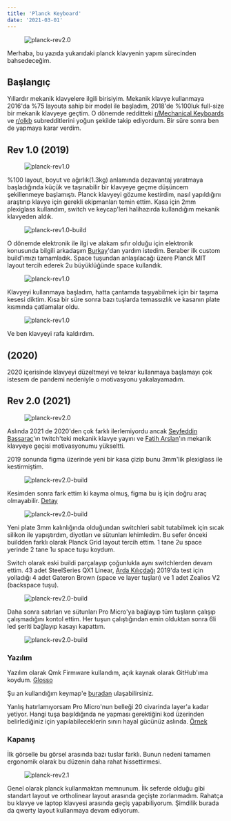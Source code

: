 ```yaml
---
title: 'Planck Keyboard'
date: '2021-03-01'
---
```


<figure>
  <img loading="lazy" src="./img/planck-keyboard/planck-rev2.0-1.jpg" alt="planck-rev2.0">
</figure>

Merhaba, bu yazıda yukarıdaki planck klavyenin yapım sürecinden bahsedeceğim.

## **Başlangıç**

Yıllardır mekanik klavyelere ilgili birisiyim. Mekanik klavye kullanmaya 2016'da %75 layouta sahip bir model ile başladım, 2018'de %100luk full-size bir mekanik klavyeye geçtim. O dönemde redditteki [r/Mechanical Keyboards](https://www.reddit.com/r/MechanicalKeyboards/) ve [r/olkb](https://www.reddit.com/r/olkb/) subredditlerini yoğun şekilde takip ediyordum. Bir süre sonra ben de yapmaya karar verdim.

## **Rev 1.0 (2019)**

<figure>
  <img loading="lazy" src="./img/planck-keyboard/planck-rev1.0-1.jpg" alt="planck-rev1.0">
</figure>

%100 layout, boyut ve ağırlık(1.3kg) anlamında dezavantaj yaratmaya başladığında küçük ve taşınabilir bir klavyeye geçme düşüncem şekillenmeye başlamıştı. Planck klavyeyi gözume kestirdim, nasıl yapıldığını araştırıp klavye için gerekli ekipmanları temin ettim. Kasa için 2mm plexiglass kullandım, switch ve keycap'leri halihazırda kullandığım mekanik klavyeden aldık.

<figure>
  <img loading="lazy" src="./img/planck-keyboard/planck-rev1.0-build-1.jpg" alt="planck-rev1.0-build">
</figure>

O dönemde elektronik ile ilgi ve alakam sıfır olduğu için elektronik konusunda bilgili arkadaşım [Burkay](https://twitter.com/burkay_durdu)'dan yardım istedim. Beraber ilk custom build'ımızı tamamladık. Space tuşundan anlaşılacağı üzere Planck MIT layout tercih ederek 2u büyüklüğünde space kullandık.

<figure>
  <img loading="lazy" src="./img/planck-keyboard/planck-rev1.0-2.jpg" alt="planck-rev1.0">
</figure>

Klavyeyi kullanmaya başladım, hatta çantamda taşıyabilmek için bir taşıma kesesi diktim. Kısa bir süre sonra bazı tuşlarda temassızlık ve kasanın plate kısmında çatlamalar oldu.

<figure>
  <img loading="lazy" src="./img/planck-keyboard/planck-rev1.0-3.jpg" alt="planck-rev1.0">
</figure>

Ve ben klavyeyi rafa kaldırdım.

## **(2020)**

2020 içerisinde klavyeyi düzeltmeyi ve tekrar kullanmaya başlamayı çok istesem de pandemi nedeniyle o motivasyonu yakalayamadım.

## **Rev 2.0 (2021)**

<figure>
  <img loading="lazy" src="./img/planck-keyboard/planck-rev2.0-2.jpg" alt="planck-rev2.0">
</figure>

Aslında 2021 de 2020'den çok farklı ilerlemiyordu ancak [Seyfeddin Bassarac](https://twitter.com/seyfoyun/status/1360541734351089665?s=20)'ın twitch'teki mekanik klavye yayını ve [Fatih Arslan](https://twitter.com/fatih/status/1359053871889457154?s=20)'ın mekanik klavyeye geçisi motivasyonumu yükseltti.

2019 sonunda figma üzerinde yeni bir kasa çizip bunu 3mm'lik plexiglass ile kestirmiştim.

<figure>
  <img loading="lazy" src="./img/planck-keyboard/planck-rev2.0-build-1.jpg" alt="planck-rev2.0-build">
</figure>

Kesimden sonra fark ettim ki kayma olmuş, figma bu iş için doğru araç olmayabilir. [Detay](https://twitter.com/ergenekonyigit/status/1204873954357366784?s=20)

<figure>
  <img loading="lazy" src="./img/planck-keyboard/planck-rev2.0-build-2.jpeg" alt="planck-rev2.0-build">
</figure>

Yeni plate 3mm kalınlığında olduğundan switchleri sabit tutabilmek için sıcak silikon ile yapıştırdım, diyotları ve sütunları lehimledim. Bu sefer önceki buildden farklı olarak Planck Grid layout tercih ettim. 1 tane 2u space yerinde 2 tane 1u space tuşu koydum.

Switch olarak eski buildi parçalayıp çoğunlukla aynı switchlerden devam ettim. 43 adet SteelSeries QX1 Linear, [Arda Kılıçdağı](https://twitter.com/ardadev) 2019'da test için yolladığı 4 adet Gateron Brown (space ve layer tuşları) ve 1 adet Zealios V2 (backspace tuşu).

<figure>
  <img loading="lazy" src="./img/planck-keyboard/planck-rev2.0-build-3.jpg" alt="planck-rev2.0-build">
</figure>

Daha sonra satırları ve sütunları Pro Micro'ya bağlayıp tüm tuşların çalışıp çalışmadığını kontol ettim. Her tuşun çalıştığından emin olduktan sonra 6li led şeriti bağlayıp kasayı kapattım.

<figure>
  <img loading="lazy" src="./img/planck-keyboard/planck-rev2.0-build-4.jpg" alt="planck-rev2.0-build">
</figure>

### **Yazılım**

Yazılım olarak Qmk Firmware kullandım, açık kaynak olarak GitHub'ıma koydum. [Glosso](https://github.com/ergenekonyigit/glosso)

Şu an kullandığım keymap'e [buradan](https://github.com/ergenekonyigit/glosso/tree/main/keymaps/default) ulaşabilirsiniz.

Yanlış hatırlamıyorsam Pro Micro'nun belleği 20 civarinda layer'a kadar yetiyor. Hangi tuşa başıldığında ne yapması gerektiğini kod üzerinden belirlediğiniz için yapılabileceklerin sınırı hayal gücünüz aslında. [Örnek](https://twitter.com/neoberg/status/1157658827300528128?s=20)

### **Kapanış**

İlk görselle bu görsel arasında bazı tuslar farklı. Bunun nedeni tamamen ergonomik olarak bu düzenin daha rahat hissettirmesi.

<figure>
  <img loading="lazy" src="./img/planck-keyboard/planck-rev2.1-1.jpg" alt="planck-rev2.1">
</figure>

Genel olarak planck kullanmaktan memnunum. İlk seferde olduğu gibi standart layout ve ortholinear layout arasında geçişte zorlanmadım. Rahatça bu klavye ve laptop klavyesi arasında geçiş yapabiliyorum. Şimdilik burada da qwerty layout kullanmaya devam ediyorum.
